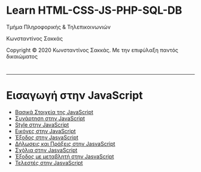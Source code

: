 <html>
<body>
<h1> Learn HTML-CSS-JS-PHP-SQL-DB</h1>
<p> Τμήμα Πληροφορικής & Τηλεπικοινωνιών </p>
<p> Κωνσταντίνος Σακκάς</p>
<p>Copyright © 2020 Κωνσταντίνος Σακκάς. Με την επιφύλαξη παντός δικαιώματος</p>
  <h1></h1>
<hr>

<h1>Εισαγωγή στην JavaScript</h1>

<ul>

<li><a href="./Code greek/introduction_javascript.html" target="_blank">Βασικά Στοιχεία της JavaScript </a></li>
<li><a href="./Code greek/function_and_button.html" target="_blank">Συνάρτηση στην JavaScript </a></li>
<li><a href="./Code greek/style_in_js.html" target="_blank">Style στην JavaScript </a></li>
<li><a href="./Code greek/img_in_js.html" target="_blank">Εικόνες στην JavaScript </a></li>
<li><a href="./Code greek/output.html" target="_blank">Έξοδος στην JasvaScript</a></li>
<li><a href="./Code greek/statements.html" target="_blank">Δήλωσεις και Πράξεις στην JasvaScript</a></li>
<li><a href="./Code greek/comments.html" target="_blank">Σχόλια στην JasvaScript</a></li>
<li><a href="./Code greek/veriable.html" target="_blank">Έξοδος με μεταβλητή στην JasvaScript</a></li>
<li><a href="./Code greek/operator.html" target="_blank">Τελεστές στην JasvaScript</a></li>

</ul>



</body>
</html>

